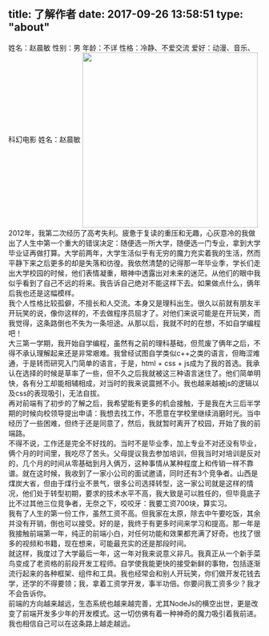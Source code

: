 title: 了解作者
date: 2017-09-26 13:58:51
type: "about"
---
姓名：赵晨敏
性别：男
年龄：不详
性格：冷静、不爱交流
爱好：动漫、音乐、科幻电影
姓名：赵晨敏
<img src="/blog/img/touxiang.jpg" width="350" height="350" align="center">
2012年，我第二次经历了高考失利。疲惫于复读的重压和无趣，心灰意冷的我做出了人生中第一个重大的错误决定：随便选一所大学，随便选一门专业，拿到大学毕业证再做打算。大学前两年，大学生活似乎有无穷的魔力充实着我的生活，然而平静下来之后更多的却是失落和彷徨。我依然清楚的记得那一年毕业季，学长们走出大学校园的时候，他们表情凝重，眼神中透露出对未来的迷茫。从他们的眼中我似乎看到了自己不远的将来。我告诉自己绝对不能这样下去。如果做点什么，俩年后我也还是这幅模样。    
我个人性格比较孤僻，不擅长和人交流。本身又是理科出生。很久以前就有朋友半开玩笑的说，像你这样的，不去做程序员屈才了。对他们来说可能是在开玩笑，而我觉得，这条路倒也不失为一条坦途。从那以后，我就不时的在想，不如自学编程吧！        
大三第一学期，我开始自学编程，虽然有之前的理科基础，但荒废了俩年之后，不得不承认理解起来还是非常艰难。我曾经试图自学类似c++之类的语言，但晦涩难通，于是转而研究入门简单的语言，于是，html + css + js成为了我的首选。我承认在选择的时候是草率了一些，但不久之后我就被这三种语言迷住了。他们简单明快，各有分工却能相辅相成，对当时的我来说震撼不小。我也越来越被js的逻辑以及css的表现吸引，无法自拔。         
再对前端有了初步的了解之后，我希望能有更多的机会接触，于是我在大三后半学期的时候向校领导提出申请：我想去找工作，不愿意在学校里继续消磨时光。当中经历了一些困难，但终于还是同意了，然后，我就暂时离开了校园，开始了我的前端路。          
不得不说，工作还是完全不好找的。当时不是毕业季，加上专业不对还没有毕业，俩个月的时间里，我吃尽了苦头。父母提议我去参加培训，但我当时对培训是反对的，几个月的时间从零基础到月入俩万，这种事情从某种程度上和传销一样不靠谱。就在这时候，我收到了一家小公司的面试邀请，同时还有3个竞争者。山西是煤炭大省，但由于煤行业不景气，很多公司选择转型，这一家公司就是这样的情况，他们处于转型初期，要求的技术水平不高，我大致是可以胜任的，但毕竟底子比不过其他三位竞争者，无奈之下，咬咬牙：我要工资700块，算实习。       
我有了人生的第一份工作，虽然工资不高。但我家在太原，除去中午要吃饭，其余并没有开销，倒也可以接受。好的是，我终于有更多时间来学习和提高。那一年是我接触前端第一年，纯正的前端小白，对任何功能和效果都充满了好奇。也找了很多的视频和书籍，现在想来，可能最充实的还是那段时间。         
就这样，我度过了大学最后一年，这一年对我来说意义非凡。我真正从一个新手菜鸟变成了老资格的前段开发工程师。自学使我能更快的接受新鲜的事物，包括逐渐流行起来的各种框架、组件和工具。我也经常会和别人开玩笑，你们做开发花钱去学，还学的不得要领；我，拿着工资学开发，事半功倍。你要问我工资多少？我才不会告诉你。       
前端的方向越来越远，生态系统也越来越完善，尤其NodeJs的横空出世，更是改变了前端开发多少年的开发模式。这一切仿佛有着一种神奇的魔力吸引着我前进。我也相信自己可以在这条路上越走越远。    